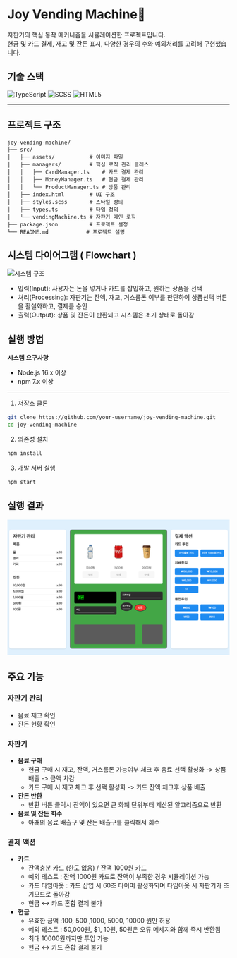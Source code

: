 # Joy Vending Machine🧃

자판기의 핵심 동작 메커니즘을 시뮬레이션한 프로젝트입니다.  
현금 및 카드 결제, 재고 및 잔돈 표시, 다양한 경우의 수와 예외처리를 고려해 구현했습니다.

## 기술 스택

![TypeScript](https://img.shields.io/badge/TypeScript-3178C6?style=for-the-badge&logo=typescript&logoColor=white)
![SCSS](https://img.shields.io/badge/SCSS-CC6699?style=for-the-badge&logo=sass&logoColor=white)
![HTML5](https://img.shields.io/badge/HTML5-E34F26?style=for-the-badge&logo=html5&logoColor=white)

---

## 프로젝트 구조

```
joy-vending-machine/
├── src/
│   ├── assets/           # 이미지 파일
│   ├── managers/         # 핵심 로직 관리 클래스
│   │   ├── CardManager.ts    # 카드 결제 관리
│   │   ├── MoneyManager.ts   # 현금 결제 관리
│   │   └── ProductManager.ts # 상품 관리
│   ├── index.html        # UI 구조
│   ├── styles.scss       # 스타일 정의
│   ├── types.ts          # 타입 정의
│   └── vendingMachine.ts # 자판기 메인 로직
├── package.json          # 프로젝트 설정
└── README.md            # 프로젝트 설명
```

## 시스템 다이어그램 ( Flowchart )

![시스템 구조](images/diagram.png)

- 입력(Input): 사용자는 돈을 넣거나 카드를 삽입하고, 원하는 상품을 선택
- 처리(Processing): 자판기는 잔액, 재고, 거스름돈 여부를 판단하여 상품선택 버튼을 활설화하고, 결제를 승인
- 출력(Output): 상품 및 잔돈이 반환되고 시스템은 초기 상태로 돌아감

## 실행 방법

**시스템 요구사항**

- Node.js 16.x 이상
- npm 7.x 이상

---

1. 저장소 클론

```bash
git clone https://github.com/your-username/joy-vending-machine.git
cd joy-vending-machine
```

2. 의존성 설치

```bash
npm install
```

3. 개발 서버 실행

```bash
npm start
```

## 실행 결과

![실행 결과](images/result.png)

## 주요 기능

### 자판기 관리

- 음료 재고 확인
- 잔돈 현황 확인

### 자판기

- **음료 구매**
  - 현금 구매 시 재고, 잔액, 거스름돈 가능여부 체크 후 음료 선택 활성화 -> 상품배출 -> 금액 차감
  - 카드 구매 시 재고 체크 후 선택 활성화 -> 카드 잔액 체크후 상품 배출
- **잔돈 반환**
  - 반환 버튼 클릭시 잔액이 있으면 큰 화폐 단위부터 계산된 알고리즘으로 반환
- **음료 및 잔돈 회수**
  - 아래의 음료 배출구 및 잔돈 배출구를 클릭해서 회수

### 결제 액션

- **카드**
  - 잔액충분 카드 (한도 없음) / 잔액 1000원 카드
  - 예외 테스트 : 잔액 1000원 카드로 잔액이 부족한 경우 시뮬레이션 가능
  - 카드 타임아웃 : 카드 삽입 시 60초 타이머 활성화되며 타임아웃 시 자판기가 초기모드로 돌아감
  - 현금 ↔ 카드 혼합 결제 불가
- **현금**
  - 유효한 금액 :100, 500 ,1000, 5000, 10000 원만 허용
  - 예외 테스트 : 50,000원, $1, 10원, 50원은 오류 메세지와 함께 즉시 반환됨
  - 최대 10000원까지만 투입 가능
  - 현금 ↔ 카드 혼합 결제 불가
